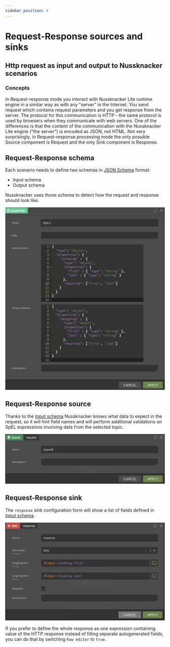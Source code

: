 ```yaml
---
sidebar_position: 4
---
```


# Request-Response sources and sinks

## Http request as input and output to Nussknacker scenarios

### Concepts

In Request-response mode you interact with Nussknacker Lite runtime engine in a similar way as with any "server" in the
Internet. You send request which contains request parameters and you get response from the server. The protocol for this
communication is HTTP - the same protocol is used by browsers when they communicate with web servers. One of the
differences is that the content of the communication with the Nussknacker Lite engine ("the server") is encoded as JSON,
not HTML. Not very surprisingly, in Request-response processing mode the only possible Source component is Request and
the only Sink component is Response.

## Request-Response schema

Each scenario needs to define two schemas in [JSON Schema](https://json-schema.org/) format:

- Input schema
- Output schema

Nussknacker uses those schema to detect how the request and response should look like.

![RR schema](img/rrProperties.png "RR properties")

## Request-Response source

Thanks to the [Input schema](#request-response-schema) Nussknacker knows what data to expect in the request, so it will
hint field names and will perform additional validations on SpEL expressions involving data from the selected topic.

![RR source](img/rrSource.png "RR source")

## Request-Response sink

The `response` sink configuration form will show a list of fields defined in [Input schema](#request-response-schema).

![RR sink](img/rrSink.png "Kafka sink")

If you prefer to define the whole response as one expression containing value of the HTTP response instead of filling
separate autogenerated fields, you can do that by switching `Raw editor` to `true`.
